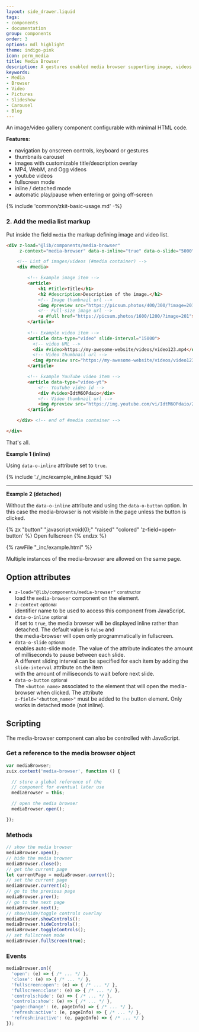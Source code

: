 ```yaml
---
layout: side_drawer.liquid
tags:
- components
- documentation
group: components
order: 3
options: mdl highlight
theme: indigo-pink
icon: perm_media
title: Media Browser
description: A gestures enabled media browser supporting image, videos and text.
keywords:
- Media
- Browser
- Video
- Pictures
- Slideshow
- Carousel
- Blog
---
```


An image/video gallery component configurable with minimal HTML code.

**Features:**
- navigation by onscreen controls, keyboard or gestures
- thumbnails carousel
- images with customizable title/description overlay
- MP4, WebM, and Ogg videos 
- youtube videos
- fullscreen mode
- inline / detached mode
- automatic play/pause when entering or going off-screen

{% include 'common/zkit-basic-usage.md' -%}

### 2. Add the media list markup

Put inside the field <code>media</code> the markup defining image and video list.

```html
<div z-load="@lib/components/media-browser"
     z-context="media-browser" data-o-inline="true" data-o-slide="5000">

    <!-- List of images/videos (#media container) -->
    <div #media>

        <!-- Example image item -->
        <article>
            <h1 #title>Title</h1>
            <h2 #description>Description of the image.</h2>
            <!-- Image thumbnail url -->
            <img #preview src="https://picsum.photos/400/300/?image=201">
            <!-- Full-size image url -->
            <a #full href="https://picsum.photos/1600/1200/?image=201">Full Size</a>
        </article>
  
        <!-- Example video item -->
        <article data-type="video" slide-interval="15000">
          <!-- video URL -->
          <div #video>https://my-awesome-website/videos/video123.mp4</div>
          <!-- Video thumbnail url -->
          <img #preview src="https://my-awesome-website/videos/video123-cover.jpg">
        </article>

        <!-- Example YouTube video item -->
        <article data-type="video-yt">
            <!-- YouTube video id -->
            <div #video>IdtM6OPdaio</div>
            <!-- Video thumbnail url -->
            <img #preview src="https://img.youtube.com/vi/IdtM6OPdaio/2.jpg">
        </article>

    </div> <!-- end of #media container -->

</div>
```

That's all.


**Example 1 (inline)**

Using `data-o-inline` attribute set to `true`.

{% include './_inc/example_inline.liquid' %}

---

**Example 2 (detached)**

Without the `data-o-inline` attribute and using the `data-o-button` option. In this case the media-browser is not visible
in the page unless the button is clicked. 

{% zx "button" "javascript:void(0);" "raised" "colored" 'z-field=open-button' %}
Open fullscreen
{% endzx %}

{% rawFile "_inc/example.html" %}

Multiple instances of the media-browser are allowed on the same page.


## Option attributes

- `z-load="@lib/components/media-browser"` <small>constructor</small>  
  load the `media-browser` component on the element.
- `z-context` <small>optional</small>  
  identifier name to be used to access this component from JavaScript.
- `data-o-inline` <small>optional</small>  
  if set to `true`, the media browser will be displayed inline rather than detached. The default value is `false` and  
  the media-browser will open only programmatically in fullscreen.
- `data-o-slide` <small>optional</small>  
  enables auto-slide mode. The value of the attribute indicates the amount of milliseconds to pause between each slide.  
  A different sliding interval can be specified for each item by adding the `slide-interval` attribute on the item  
  with the amount of milliseconds to wait before next slide.
- `data-o-button` <small>optional</small>  
  The `<button_name>` associated to the element that will open the media-browser when clicked.  The attribute  
  `z-field="<button_name>"` must be added to the button element. Only works in detached mode (not inline).


## Scripting

The media-browser component can also be controlled with JavaScript.

### Get a reference to the media browser object

```js
var mediaBrowser;
zuix.context('media-browser', function () {

  // store a global reference of the
  // component for eventual later use
  mediaBrowser = this;

  // open the media browser
  mediaBrowser.open();

});
```

### Methods

```js
// show the media browser
mediaBrowser.open();
// hide the media browser
mediaBrowser.close();
// get the current page
let currentPage = mediaBrowser.current();
// set the current page
mediaBrowser.current(4);
// go to the previous page
mediaBrowser.prev();
// go to the next page
mediaBrowser.next();
// show/hide/toggle controls overlay
mediaBrowser.showControls();
mediaBrowser.hideControls();
mediaBrowser.toggleControls();
// set fullscreen mode
mediaBrowser.fullScreen(true);
```

### Events

```js
mediaBrowser.on({
  'open': (e) => { /* ... */ },
  'close': (e) => { /* ... */ },
  'fullscreen:open': (e) => { /* ... */ },
  'fullscreen:close': (e) => { /* ... */ },
  'controls:hide': (e) => { /* ... */ },
  'controls:show': (e) => { /* ... */ },
  'page:change': (e, pageInfo) => { /* ... */ },
  'refresh:active': (e, pageInfo) => { /* ... */ },
  'refresh:inactive': (e, pageInfo) => { /* ... */ }
});
```

